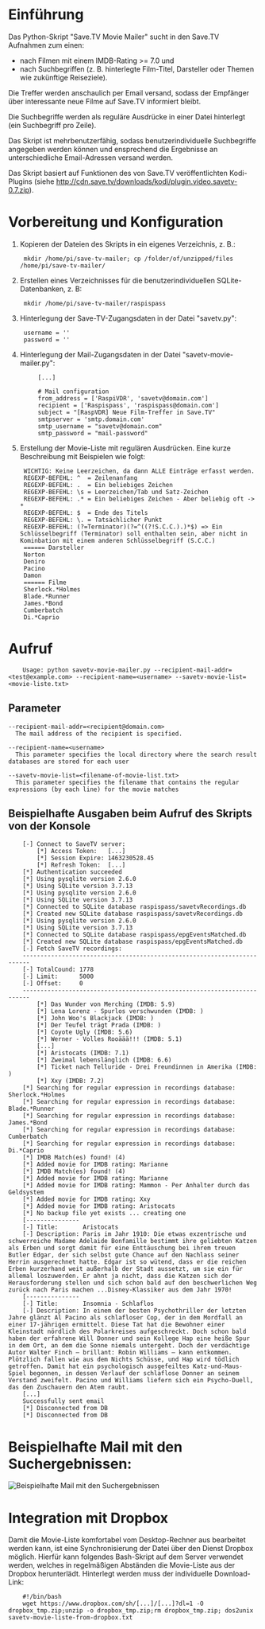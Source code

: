 # Einführung

Das Python-Skript "Save.TV Movie Mailer" sucht in den Save.TV Aufnahmen zum einen:
* nach Filmen mit einem IMDB-Rating >= 7.0 und 
* nach Suchbegriffen (z. B. hinterlegte Film-Titel, Darsteller oder Themen wie zukünftige Reiseziele). 

Die Treffer werden anschaulich per Email versand, sodass der Empfänger über interessante neue Filme auf Save.TV informiert bleibt.

Die Suchbegriffe werden als reguläre Ausdrücke in einer Datei hinterlegt (ein Suchbegriff pro Zeile).

Das Skript ist mehrbenutzerfähig, sodass benutzerindividuelle Suchbegriffe angegeben werden können und ensprechend die Ergebnisse an unterschiedliche Email-Adressen versand werden.

Das Skript basiert auf Funktionen des von Save.TV veröffentlichten Kodi-Plugins (siehe http://cdn.save.tv/downloads/kodi/plugin.video.savetv-0.7.zip).

# Vorbereitung und Konfiguration

1. Kopieren der Dateien des Skripts in ein eigenes Verzeichnis, z. B.:
   ```
    mkdir /home/pi/save-tv-mailer; cp /folder/of/unzipped/files /home/pi/save-tv-mailer/
   ```
2. Erstellen eines Verzeichnisses für die benutzerindividuellen SQLite-Datenbanken, z. B: 
   ```
    mkdir /home/pi/save-tv-mailer/raspispass
   ```
3. Hinterlegung der Save-TV-Zugangsdaten in der Datei "savetv.py":
   ```
    username = ''
    password = ''
   ```
4. Hinterlegung der Mail-Zugangsdaten in der Datei "savetv-movie-mailer.py":
   ```
        [...]

        # Mail configuration
        from_address = ['RaspiVDR', 'savetv@domain.com']
        recipient = ['Raspispass', 'raspispass@domain.com']
        subject = "[RaspVDR] Neue Film-Treffer in Save.TV"
        smtpserver = 'smtp.domain.com'
        smtp_username = "savetv@domain.com"
        smtp_password = "mail-password"
   ```
5. Erstellung der Movie-Liste mit regulären Ausdrücken. Eine kurze Beschreibung mit Beispielen wie folgt:

   ```
    WICHTIG: Keine Leerzeichen, da dann ALLE Einträge erfasst werden.
    REGEXP-BEFEHL: ^  = Zeilenanfang
    REGEXP-BEFEHL: .  = Ein beliebiges Zeichen
    REGEXP-BEFEHL: \s = Leerzeichen/Tab und Satz-Zeichen
    REGEXP-BEFEHL: .* = Ein beliebiges Zeichen - Aber beliebig oft -> *
    REGEXP-BEFEHL: $  = Ende des Titels
    REGEXP-BEFEHL: \. = Tatsächlicher Punkt
    REGEXP-BEFEHL: (?=Terminator)(?=^((?!S.C.C.).)*$) => Ein Schlüsselbegriff (Terminator) soll enthalten sein, aber nicht in Kominbation mit einem anderen Schlüsselbegriff (S.C.C.)
    ====== Darsteller
    Norton
    Deniro
    Pacino
    Damon
    ====== Filme
    Sherlock.*Holmes
    Blade.*Runner
    James.*Bond
    Cumberbatch
    Di.*Caprio
   ```

# Aufruf
```
    Usage: python savetv-movie-mailer.py --recipient-mail-addr=<test@example.com> --recipient-name=<username> --savetv-movie-list=<movie-liste.txt>
```
## Parameter
```
--recipient-mail-addr=<recipient@domain.com>
  The mail address of the recipient is specified.

--recipient-name=<username>
  This parameter specifies the local directory where the search result databases are stored for each user

--savetv-movie-list=<filename-of-movie-list.txt>
  This parameter specifies the filename that contains the regular expressions (by each line) for the movie matches
```
## Beispielhafte Ausgaben beim Aufruf des Skripts von der Konsole
```
    [-] Connect to SaveTV server:
        [*] Access Token:   [...]
        [*] Session Expire: 1463230528.45
        [*] Refresh Token:  [...]
    [*] Authentication succeeded
    [*] Using pysqlite version 2.6.0
    [*] Using SQLite version 3.7.13
    [*] Using pysqlite version 2.6.0
    [*] Using SQLite version 3.7.13
    [*] Connected to SQLite database raspispass/savetvRecordings.db
    [*] Created new SQLite database raspispass/savetvRecordings.db
    [*] Using pysqlite version 2.6.0
    [*] Using SQLite version 3.7.13
    [*] Connected to SQLite database raspispass/epgEventsMatched.db
    [*] Created new SQLite database raspispass/epgEventsMatched.db
    [-] Fetch SaveTV recordings:
    ------------------------------------------------------------------------
    [-] TotalCound: 1778
    [-] Limit:      5000
    [-] Offset:     0
    ------------------------------------------------------------------------
        [*] Das Wunder von Merching (IMDB: 5.9)
        [*] Lena Lorenz - Spurlos verschwunden (IMDB: )
        [*] John Woo's Blackjack (IMDB: )
        [*] Der Teufel trägt Prada (IMDB: )
        [*] Coyote Ugly (IMDB: 5.6)
        [*] Werner - Volles Rooäää!!! (IMDB: 5.1)
        [...]
        [*] Aristocats (IMDB: 7.1)
        [*] Zweimal lebenslänglich (IMDB: 6.6)
        [*] Ticket nach Telluride - Drei Freundinnen in Amerika (IMDB: )
        [*] Xxy (IMDB: 7.2)
    [*] Searching for regular expression in recordings database: Sherlock.*Holmes
    [*] Searching for regular expression in recordings database: Blade.*Runner
    [*] Searching for regular expression in recordings database: James.*Bond
    [*] Searching for regular expression in recordings database: Cumberbatch
    [*] Searching for regular expression in recordings database: Di.*Caprio
    [*] IMDB Match(es) found! (4)
    [*] Added movie for IMDB rating: Marianne
    [*] IMDB Match(es) found! (4)
    [*] Added movie for IMDB rating: Marianne
    [*] Added movie for IMDB rating: Mammon - Per Anhalter durch das Geldsystem
    [*] Added movie for IMDB rating: Xxy
    [*] Added movie for IMDB rating: Aristocats
    [*] No backup file yet exists ... creating one
    [---------------
    [-] Title:       Aristocats
    [-] Description: Paris im Jahr 1910: Die etwas exzentrische und schwerreiche Madame Adelaide Bonfamille bestimmt ihre geliebten Katzen als Erben und sorgt damit für eine Enttäuschung bei ihrem treuen Butler Edgar, der sich selbst gute Chance auf den Nachlass seiner Herrin ausgerechnet hatte. Edgar ist so wütend, dass er die reichen Erben kurzerhand weit außerhalb der Stadt aussetzt, um sie ein für allemal loszuwerden. Er ahnt ja nicht, dass die Katzen sich der Herausforderung stellen und sich schon bald auf den beschwerlichen Weg zurück nach Paris machen ...Disney-Klassiker aus dem Jahr 1970!
    [---------------
    [-] Title:       Insomnia - Schlaflos
    [-] Description: In einem der besten Psychothriller der letzten Jahre glänzt Al Pacino als schlafloser Cop, der in dem Mordfall an einer 17-jährigen ermittelt. Diese Tat hat die Bewohner einer Kleinstadt nördlich des Polarkreises aufgeschreckt. Doch schon bald haben der erfahrene Will Donner und sein Kollege Hap eine heiße Spur in dem Ort, an dem die Sonne niemals untergeht. Doch der verdächtige Autor Walter Finch – brillant: Robin Williams – kann entkommen. Plötzlich fallen wie aus dem Nichts Schüsse, und Hap wird tödlich getroffen. Damit hat ein psychologisch ausgefeiltes Katz-und-Maus-Spiel begonnen, in dessen Verlauf der schlaflose Donner an seinem Verstand zweifelt. Pacino und Williams liefern sich ein Psycho-Duell, das den Zuschauern den Atem raubt.
    [...]
    Successfully sent email
    [*] Disconnected from DB
    [*] Disconnected from DB
```

# Beispielhafte Mail mit den Suchergebnissen:

![Beispielhafte Mail mit den Suchergebnissen](https://github.com/raspispass/savetv-movie-mailer/blob/master/savetv-movie-mailer-example-mail.png "Beispielhafte Mail mit den Suchergebnissen")

# Integration mit Dropbox

Damit die Movie-Liste komfortabel vom Desktop-Rechner aus bearbeitet werden kann, ist eine Synchronisierung der Datei über den Dienst Dropbox möglich. Hierfür kann folgendes Bash-Skript auf dem Server verwendet werden, welches in regelmäßigen Abständen die Movie-Liste aus der Dropbox herunterlädt. Hinterlegt werden muss der individuelle Download-Link:
```
    #!/bin/bash
    wget https://www.dropbox.com/sh/[...]/[...]?dl=1 -O dropbox_tmp.zip;unzip -o dropbox_tmp.zip;rm dropbox_tmp.zip; dos2unix savetv-movie-liste-from-dropbox.txt
```

